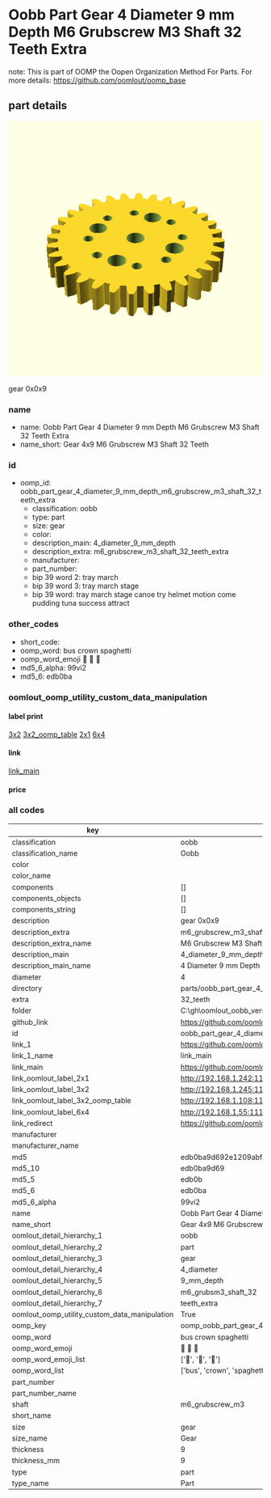 # Oobb Part Gear 4 Diameter 9 mm Depth M6 Grubscrew M3 Shaft 32 Teeth Extra  

note: This is part of OOMP the Oopen Organization Method For Parts. For more details: https://github.com/oomlout/oomp_base

##  part details
  

[![](3dpr.png)](3dpr.png)

gear 0x0x9



### name
* name: Oobb Part Gear 4 Diameter 9 mm Depth M6 Grubscrew M3 Shaft 32 Teeth Extra
* name_short: Gear 4x9 M6 Grubscrew M3 Shaft 32 Teeth
### id
* oomp_id: oobb_part_gear_4_diameter_9_mm_depth_m6_grubscrew_m3_shaft_32_teeth_extra
  * classification: oobb
  * type: part
  * size: gear
  * color: 
  * description_main: 4_diameter_9_mm_depth
  * description_extra: m6_grubscrew_m3_shaft_32_teeth_extra
  * manufacturer: 
  * part_number: 
  * bip 39 word 2: tray march
  * bip 39 word 3: tray march stage
  * bip 39 word: tray march stage canoe try helmet motion come pudding tuna success attract

### other_codes
* short_code: 
* oomp_word: bus crown spaghetti
* oomp_word_emoji :bus: :crown: :spaghetti:
* md5_6_alpha: 99vi2
* md5_6: edb0ba






### oomlout_oomp_utility_custom_data_manipulation
#### label print
[3x2](http://192.168.1.245:1112/?label=oomp%2099vi2)
[3x2_oomp_table](http://192.168.1.108:1112/?label=oomp%2099vi2)
[2x1](http://192.168.1.242:1112/?label=oomp%2099vi2)
[6x4](http://192.168.1.55:1112/?label=oomp%2099vi2)    

#### link

[link_main](https://github.com/oomlout/oomlout_oobb_version_4_generated_parts/tree/main/navigation_oomp/oobb/part/gear/4_diameter_9_mm_depth/m6_grubscrew_m3_shaft_32_teeth_extra/part)                              

#### price







### all codes 
| key | value |  
| --- | --- |  
| classification | oobb |  
| classification_name | Oobb |  
| color |  |  
| color_name |  |  
| components | [] |  
| components_objects | [] |  
| components_string | [] |  
| description | gear 0x0x9 |  
| description_extra | m6_grubscrew_m3_shaft_32_teeth_extra |  
| description_extra_name | M6 Grubscrew M3 Shaft 32 Teeth Extra |  
| description_main | 4_diameter_9_mm_depth |  
| description_main_name | 4 Diameter 9 mm Depth |  
| diameter | 4 |  
| directory | parts/oobb_part_gear_4_diameter_9_mm_depth_m6_grubscrew_m3_shaft_32_teeth_extra |  
| extra | 32_teeth |  
| folder | C:\gh\oomlout_oobb_version_4_generated_parts\parts\oobb_part_gear_4_diameter_9_mm_depth_m6_grubscrew_m3_shaft_32_teeth_extra |  
| github_link | https://github.com/oomlout/oomlout_oomp_part_src/tree/main/parts/oobb_part_gear_4_diameter_9_mm_depth_m6_grubscrew_m3_shaft_32_teeth_extra |  
| id | oobb_part_gear_4_diameter_9_mm_depth_m6_grubscrew_m3_shaft_32_teeth_extra |  
| link_1 | https://github.com/oomlout/oomlout_oobb_version_4_generated_parts/tree/main/navigation_oomp/oobb/part/gear/4_diameter_9_mm_depth/m6_grubscrew_m3_shaft_32_teeth_extra/part |  
| link_1_name | link_main |  
| link_main | https://github.com/oomlout/oomlout_oobb_version_4_generated_parts/tree/main/navigation_oomp/oobb/part/gear/4_diameter_9_mm_depth/m6_grubscrew_m3_shaft_32_teeth_extra/part |  
| link_oomlout_label_2x1 | http://192.168.1.242:1112/?label=oomp%2099vi2 |  
| link_oomlout_label_3x2 | http://192.168.1.245:1112/?label=oomp%2099vi2 |  
| link_oomlout_label_3x2_oomp_table | http://192.168.1.108:1112/?label=oomp%2099vi2 |  
| link_oomlout_label_6x4 | http://192.168.1.55:1112/?label=oomp%2099vi2 |  
| link_redirect | https://github.com/oomlout/oomlout_oobb_version_4_generated_parts/tree/main/parts/oobb_gear_04_09_ex_32_teeth_sh_m6_grubscrew_m3 |  
| manufacturer |  |  
| manufacturer_name |  |  
| md5 | edb0ba9d692e1209abf4f219a861f73d |  
| md5_10 | edb0ba9d69 |  
| md5_5 | edb0b |  
| md5_6 | edb0ba |  
| md5_6_alpha | 99vi2 |  
| name | Oobb Part Gear 4 Diameter 9 mm Depth M6 Grubscrew M3 Shaft 32 Teeth Extra |  
| name_short | Gear 4x9 M6 Grubscrew M3 Shaft 32 Teeth |  
| oomlout_detail_hierarchy_1 | oobb |  
| oomlout_detail_hierarchy_2 | part |  
| oomlout_detail_hierarchy_3 | gear |  
| oomlout_detail_hierarchy_4 | 4_diameter |  
| oomlout_detail_hierarchy_5 | 9_mm_depth |  
| oomlout_detail_hierarchy_6 | m6_grubsm3_shaft_32 |  
| oomlout_detail_hierarchy_7 | teeth_extra |  
| oomlout_oomp_utility_custom_data_manipulation | True |  
| oomp_key | oomp_oobb_part_gear_4_diameter_9_mm_depth_m6_grubscrew_m3_shaft_32_teeth_extra |  
| oomp_word | bus crown spaghetti |  
| oomp_word_emoji | :bus: :crown: :spaghetti: |  
| oomp_word_emoji_list | [':bus:', ':crown:', ':spaghetti:'] |  
| oomp_word_list | ['bus', 'crown', 'spaghetti'] |  
| part_number |  |  
| part_number_name |  |  
| shaft | m6_grubscrew_m3 |  
| short_name |  |  
| size | gear |  
| size_name | Gear |  
| thickness | 9 |  
| thickness_mm | 9 |  
| type | part |  
| type_name | Part |  
